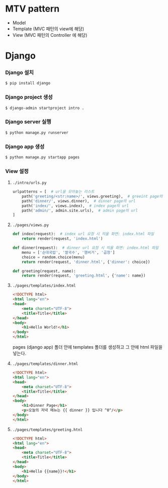 # MTV pattern

- Model
- Template (MVC 패턴의 view에 해당)
- View (MVC 패턴의 Controller 에 해당)



# Django

### Django 설치

```bash
$ pip install django
```



### Django project 생성

```bash
$ django-admin startproject intro .
```



### Django server 실행

```bash
$ python manage.py runserver
```



### Django app 생성

```bash
$ python manage.py startapp pages
```



### View 설정

1. `./intro/urls.py`
    ```python
    urlpatterns = [  # url을 모아놓는 리스트
        path('greeting/<str:name>/', views.greeting),  # greeint page의 url
        path('dinner/', views.dinner),  # dinner page의 url
        path('index/', views.index),  # index page의 url
        path('admin/', admin.site.urls),  # admin page의 url
    ]
    ```
    
2. `./pages/views.py`

   ```python
   def index(request):  # index url 요청 시 띄울 화면: index.html 파일
       return render(request, 'index.html')
   
   def dinner(request):  # dinner url 요청 시 띄울 화면: index.html 파일
       menu = ['순대국밥', '쌀국수', '햄버거', '곱창']
       choice = random.choice(menu)
       return render(request, 'dinner.html', {'dinner': choice})
   
   def greeting(request, name):
       return render(request, 'greeting.html', {'name': name})
   ```

3. `./pages/templates/index.html`

    ```html
    <!DOCTYPE html>
    <html lang="en">
    <head>
        <meta charset="UTF-8">
        <title>Title</title>
    </head>
    <body>
        <h1>Hello World!</h1>
    </body>
    </html>
    ```

    pages (django app) 폴더 안에 templates 폴더를 생성하고 그 안에 html 파일을 넣는다.

4. `./pages/templates/dinner.html`

    ```html
    <!DOCTYPE html>
    <html lang="en">
    <head>
        <meta charset="UTF-8">
        <title>Title</title>
    </head>
    <body>
        <h1>Dinner Page</h1>
        <p>오늘의 저녁 메뉴는 {{ dinner }} 입니다 ^0^/</p>
    </body>
    </html>
    ```

5. `./pages/templates/greeting.htnl`

    ```html
    <!DOCTYPE html>
    <html lang="en">
    <head>
        <meta charset="UTF-8">
        <title>Title</title>
    </head>
    <body>
        <h1>Hello {{name}}!</h1>
    </body>
    </html>
    ```

    

